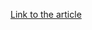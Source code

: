 [Link to the article](https://crowdstrike.com/blog/double-trouble-ransomware-data-leak-extortion-part-1/)

